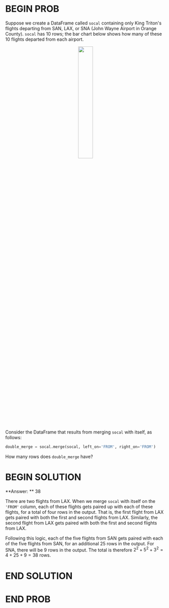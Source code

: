 # BEGIN PROB

Suppose we create a DataFrame called `socal` containing only King Triton's flights departing from SAN, LAX, or SNA (John Wayne Airport in Orange County). `socal` has 10 rows; the bar chart below shows how many of these 10 flights departed from each airport.

<center><img src='../assets/images/disc03/dsc10-fa21-midterm-socal.png' width=30%></center>
<br>

Consider the DataFrame that results from merging `socal` with itself, as follows:

```py
double_merge = socal.merge(socal, left_on='FROM', right_on='FROM')
```

How many rows does `double_merge` have?

# BEGIN SOLUTION

**Answer: ** 38

There are two flights from LAX. When we merge `socal` with itself on the `'FROM'` column, each of these flights gets paired up with each of these flights, for a total of four rows in the output. That is, the first flight from LAX gets paired with both the first and second flights from LAX. Similarly, the second flight from LAX gets paired with both the first and second flights from LAX.

Following this logic, each of the five flights from SAN gets paired with each of the five flights from SAN, for an additional 25 rows in the output. For SNA, there will be 9 rows in the output. The total is therefore $2^2 + 5^2 + 3^2 = 4 + 25 + 9 = 38$ rows.

# END SOLUTION

# END PROB

